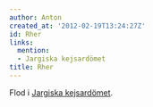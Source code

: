 ```yaml
---
author: Anton
created_at: '2012-02-19T13:24:27Z'
id: Rher
links:
  mention:
  - Jargiska kejsardömet
title: Rher
---
```


Flod i [Jargiska kejsardömet].

  [Jargiska kejsardömet]: Jargiska_kejsardömet

